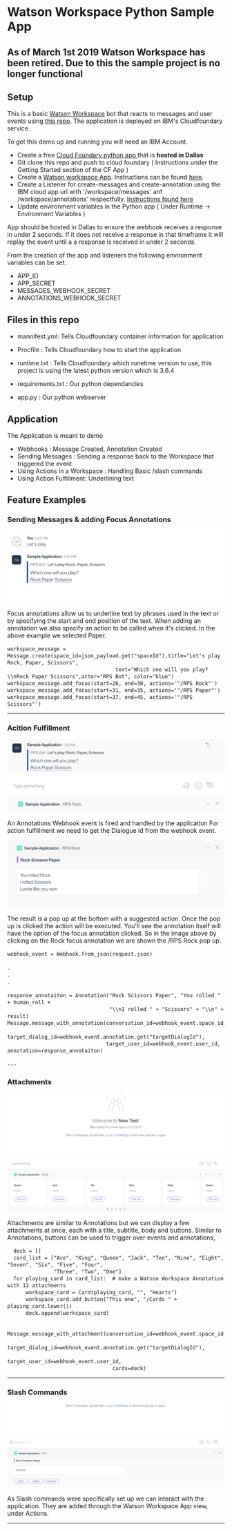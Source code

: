 # Watson Workspace Python Sample App

## **As of March 1st 2019 Watson Workspace has been retired. Due to this the sample project is no longer functional**


## Setup
This is a basic [Watson Workspace](https://help.workspace.ibm.com/hc/en-us/articles/230038427-What-is-Watson-Workspace-) bot that reacts to messages and user events using [this repo](https://github.com/cathaldi/watson-workspace-python-sdk).
The application is deployed on IBM's Cloudfoundary service.


To get this demo up and running you will need an IBM Account.
- Create a free [Cloud Foundary python app ](https://cloud.ibm.com/catalog/starters/python) that is **hosted in Dallas**
- Git clone this repo and push to cloud foundary  ( Instructions under the Getting Started section of the CF App )
- Create a [Watson workspace App](https://developer.watsonwork.ibm.com). Instructions can be found [here](https://watson-workspace-python-sdk.readthedocs.io/en/latest/making_a_bot.html).
- Create a Listener for create-messages and create-annotation using the IBM cloud app url with '/workspace/messages' anf /workspace/annotations' respectfully. [Instructions found here](https://watson-workspace-python-sdk.readthedocs.io/en/latest/webhooks.html)
- Update environment variables in the Python app ( Under Runtime -> Environment Variables )

App should be hosted in Dallas to ensure the webhook receives a response in under 2 seconds.
If it does not receive a response in that timeframe it will replay the event until a a response is received
in under 2 seconds.

From the creation of the app and listeners the following environment variables can be set.
- APP_ID
- APP_SECRET
- MESSAGES_WEBHOOK_SECRET
- ANNOTATIONS_WEBHOOK_SECRET

## Files in this repo

- mannifest.yml: Tells Cloudfoundary container information for application

- Procfile : Tells Cloudfoundary how to start the application

- runtime.txt : Tells Cloudfoundary which runetime version to use, this project is using the latest python version which
is 3.6.4

- requirements.txt : Our python dependancies

- app.py : Our python webserver

## Application

The Application is meant to demo
 - Webhooks : Message Created, Annotation Created
 - Sending Messages : Sending a response back to the Workspace that triggered the event
 - Using Actions in a Workspace : Handling Basic /slash commands
 - Using Action Fulfillment: Underlining text 
 
 ## Feature Examples
 
 ### Sending Messages & adding Focus Annotations
 ![alt text](images/RPS_focus_annotation_event.png "Image showing a Watson Workspace Message enhanced with Focus Annotations")
 
 Focus annotations allow us to underline text by phrases used in the text or by specifying the start and end position
 of the text. When adding an annotation we also specify an action to be called when it's clicked. In the above example we selected Paper.
 
    workspace_message = Message.create(space_id=json_payload.get("spaceId"),title="Let's play Rock, Paper, Scissors",
                                       text="Which one will you play? \\nRock Paper Scissors",actor="RPS Bot", color="blue")
    workspace_message.add_focus(start=26, end=30, actions='"/RPS Rock"')
    workspace_message.add_focus(start=31, end=35, actions='"/RPS Paper"')
    workspace_message.add_focus(start=37, end=45, actions='"/RPS Scissors"')

 ---
                                     
 ### Acition Fulfillment
 ![alt text](images/RPS_action_fulfillment.png "Image showing Watson Workspace Action Fulfillment")
 
 An Annotations Webhook event is fired and handled by the application
 For action fulfillment we need to get the Dialogue id from the webhook event.
 
  ![alt text](images/RPS_sample_action.png "Image showing the result of clicking a Watson Workspace event")
  
 The result is a pop up at the bottom with a suggested action. Once the pop up is clicked the action will be executed.
 You'll see the annotation itself will have the option of the focus annotation clicked. So in the image above by clicking on the Rock 
 focus annotation we are shown the /RPS Rock pop up.
 
    webhook_event = Webhook.from_json(request.json)
    
    .
    .
    .

    response_annotaiton = Annotation("Rock Scissors Paper", "You rolled " + human_roll +
                                     "\\nI rolled " + "Scissors" + "\\n" + result)
    Message.message_with_annotation(conversation_id=webhook_event.space_id,
                                    target_dialog_id=webhook_event.annotation.get("targetDialogId"),
                                    target_user_id=webhook_event.user_id, annotation=response_annotaiton)

    ---
 
 ### Attachments
  ![alt text](images/cards.png "Image showing Watson Workspace Cards")
  
  Attachments are similar to Annotations but we can display a few attachments at once, each with a title, subtitle,
  body and buttons.
  Similar to Annotations, buttons can be used to trigger over events and annotations,
  
      deck = []
      card_list = ["Ace", "King", "Queen", "Jack", "Ten", "Nine", "Eight", "Seven", "Six", "Five", "Four",
                   "Three", "Two", "One"]
      for playing_card in card_list:  # make a Watson Workspace Annotation with 12 attachments
          workspace_card = Card(playing_card, "", "Hearts")
          workspace_card.add_button("This one", "/Cards " + playing_card.lower())
          deck.append(workspace_card)
 
      Message.message_with_attachment(conversation_id=webhook_event.space_id,
                                      target_dialog_id=webhook_event.annotation.get("targetDialogId"),
                                      target_user_id=webhook_event.user_id,
                                      cards=deck)
 ---
 
 ### Slash Commands
 ![alt text](images/RPS_slash_command.png "An Image showing the result of a Watson Workspace /RPS command")
 
 As Slash commands were specifically set up we can interact with the application.
 They are added through the Watson Workspace App view, under Actions.
 
 ---
